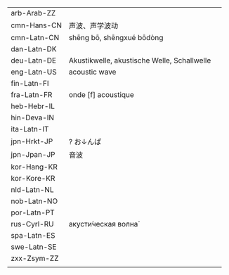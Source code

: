 | | | |
|-|-|-|
| arb-Arab-ZZ |  |  |
| cmn-Hans-CN | 声波、声学波动 |  |
| cmn-Latn-CN | shēng bō, shēngxué bōdòng |  |
| dan-Latn-DK |  |  |
| deu-Latn-DE | Akustikwelle, akustische Welle, Schallwelle |  |
| eng-Latn-US | acoustic wave |  |
| fin-Latn-FI |  |  |
| fra-Latn-FR | onde [f] acoustique |  |
| heb-Hebr-IL |  |  |
| hin-Deva-IN |  |  |
| ita-Latn-IT |  |  |
| jpn-Hrkt-JP | ? お↓んぱ |  |
| jpn-Jpan-JP | 音波 |  |
| kor-Hang-KR |  |  |
| kor-Kore-KR |  |  |
| nld-Latn-NL |  |  |
| nob-Latn-NO |  |  |
| por-Latn-PT |  |  |
| rus-Cyrl-RU | акусти́ческая волна́ |  |
| spa-Latn-ES |  |  |
| swe-Latn-SE |  |  |
| zxx-Zsym-ZZ |  |  |
|  |  |  |
